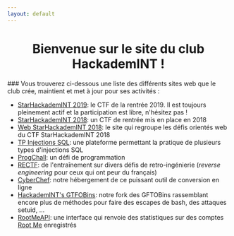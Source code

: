 ```yaml
---
layout: default
---
```


<h1 align="center"><b>Bienvenue sur le site du club<br/>HackademINT !</b></h1>
### Vous trouverez ci-dessous une liste des différents sites web que le club crée, maintient et met à jour pour ses activités :

* [StarHackademINT 2019](https://star2019.hackademint.org/): le CTF de la rentrée 2019. Il est toujours pleinement actif et la participation est libre, n'hésitez pas !
* [StarHackademINT 2018](https://star2018.hackademint.org/): un CTF de rentrée mis en place en 2018
* [Web StarHackademINT 2018](https://webstar2018.hackademint.org/): le site qui regroupe les défis orientés web du CTF StarHackademINT 2018
* [TP Injections SQL](https://ctf-sql.hackademint.org/): une plateforme permettant la pratique de plusieurs types d'injections SQL
* [ProgChall](https://prog.hackademint.org/): un défi de programmation
* [RECTF](https://reverse.hackademint.org/): de l'entraînement sur divers défis de retro-ingénierie (*reverse engineering* pour ceux qui ont peur du français)
* [CyberChef](https://cyberchef.hackademint.org/): notre hébergement de ce puissant outil de conversion en ligne
* [HackademINT's GTFOBins](https://gtfo.hackademint.org/): notre fork des GFTOBins rassemblant encore plus de méthodes pour faire des escapes de bash, des attaques setuid, ...
* [RootMeAPI](https://github.com/zteeed/Root-Me-API/blob/master/README.md): une interface qui renvoie des statistiques sur des comptes [Root Me](https://www.root-me.org/) enregistrés
